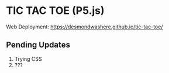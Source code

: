 # TIC TAC TOE (P5.js)
Web Deployment: https://desmondwashere.github.io/tic-tac-toe/
## Pending Updates
1.  Trying CSS
2.  ???
